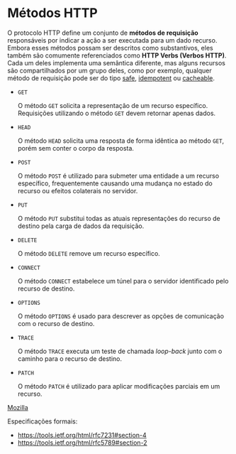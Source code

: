 # Métodos HTTP

O protocolo HTTP define um conjunto de **métodos de requisição** responsáveis por indicar a ação a ser executada para um dado recurso. Embora esses métodos possam ser descritos como substantivos, eles também são comumente referenciados como **HTTP Verbs (Verbos HTTP)**. Cada um deles implementa uma semântica diferente, mas alguns recursos são compartilhados por um grupo deles, como por exemplo, qualquer método de requisição pode ser do tipo [safe](https://developer.mozilla.org/pt-BR/docs/Glossary/safe), [idempotent](https://developer.mozilla.org/pt-BR/docs/Glossary/idempotent) ou [cacheable](https://developer.mozilla.org/pt-BR/docs/Glossary/cacheable).

- `GET`

  O método `GET` solicita a representação de um recurso específico. Requisições utilizando o método `GET` devem retornar apenas dados.

- `HEAD`

   O método `HEAD` solicita uma resposta de forma idêntica ao método `GET`, porém sem conter o corpo da resposta.

- `POST`

  O método `POST` é utilizado para submeter uma entidade a um recurso específico, frequentemente causando uma mudança no estado do recurso ou efeitos colaterais no servidor.

- `PUT`

  O método `PUT` substitui todas as atuais representações do recurso de destino pela carga de dados da requisição.

- `DELETE`

  O método `DELETE` remove um recurso específico.

- `CONNECT`

  O método `CONNECT` estabelece um túnel para o servidor identificado pelo recurso de destino.

- `OPTIONS`

  O método `OPTIONS` é usado para descrever as opções de comunicação com o recurso de destino.

- `TRACE`

  O método `TRACE` executa um teste de chamada *loop-back* junto com o caminho para o recurso de destino.

- `PATCH`

  O método `PATCH` é utilizado para aplicar modificações parciais em um recurso.



[Mozilla](https://developer.mozilla.org/pt-BR/docs/Web/HTTP/Methods)

Especificações formais:

- https://tools.ietf.org/html/rfc7231#section-4
- https://tools.ietf.org/html/rfc5789#section-2

